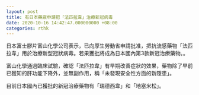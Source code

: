 ```yaml
---
layout: post
title: 有日本藥廠申請把「法匹拉韋」治療新冠病毒
date: 2020-10-16 14:42:47.000000000 +08:00
categories: rthk
---
```


日本富士膠片富山化學公司表示，已向厚生勞動省申請批准，把抗流感藥物「法匹拉韋」用於治療新型冠狀病毒。若果獲批將成為日本國內第3款新冠治療藥物。。

富山化學通過臨床試驗，確認「法匹拉韋」有早期改善症狀的效果，藥物除了早前已獲知的肝功能下降外，並無副作用，稱「未發現安全性方面的新隱患」。

目前日本國內已獲批的新冠治療藥物有「瑞德西韋」和「地塞米松」。
